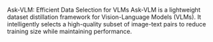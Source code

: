 Ask-VLM: Efficient Data Selection for VLMs
Ask-VLM is a lightweight dataset distillation framework for Vision-Language Models (VLMs). It intelligently selects a high-quality subset of image-text pairs to reduce training size while maintaining performance.

